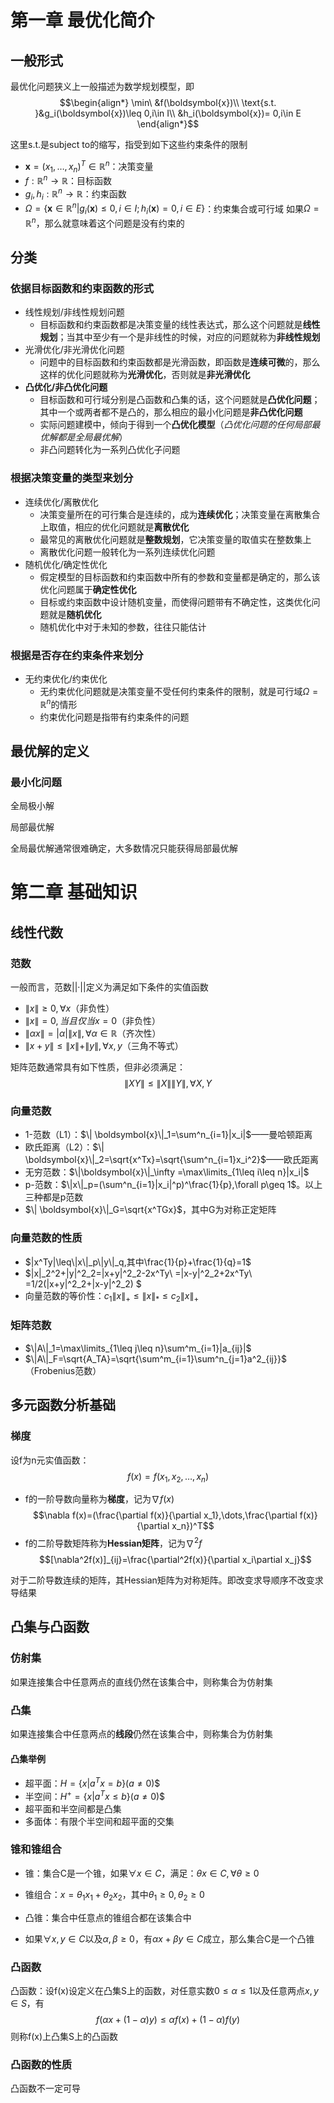 # 第一章 最优化简介
## 一般形式
最优化问题狭义上一般描述为数学规划模型，即
$$\begin{align*}
\min\ &f(\boldsymbol{x})\\
\text{s.t. }&g_i(\boldsymbol{x})\leq 0,i\in I\\
&h_i(\boldsymbol{x})= 0,i\in E
\end{align*}$$

这里s.t.是subject to的缩写，指受到如下这些约束条件的限制

* $\boldsymbol{x}=(x_1,\dots,x_n)^T\in\mathbb{R}^n$：决策变量
* $f:\mathbb{R}^n\to \mathbb{R}$：目标函数
* $g_i,h_i:\mathbb{R}^n\to \mathbb{R}$：约束函数
* $\Omega=\{\boldsymbol{x}\in\mathbb{R}^n|g_i(\boldsymbol{x})\leq 0,i\in I;h_i(\boldsymbol{x})=0,i\in E\}$：约束集合或可行域
如果$\Omega=\mathbb{R}^n$，那么就意味着这个问题是没有约束的

## 分类
### 依据目标函数和约束函数的形式
* 线性规划/非线性规划问题
    * 目标函数和约束函数都是决策变量的线性表达式，那么这个问题就是**线性规划**；当其中至少有一个是非线性的时候，对应的问题就称为**非线性规划**
* 光滑优化/非光滑优化问题
    * 问题中的目标函数和约束函数都是光滑函数，即函数是**连续可微**的，那么这样的优化问题就称为**光滑优化**，否则就是**非光滑优化**
* **凸优化/非凸优化问题**
    * 目标函数和可行域分别是凸函数和凸集的话，这个问题就是**凸优化问题**；其中一个或两者都不是凸的，那么相应的最小化问题是**非凸优化问题**
    * 实际问题建模中，倾向于得到一个**凸优化模型**（*凸优化问题的任何局部最优解都是全局最优解*）
    * 非凸问题转化为一系列凸优化子问题

### 根据决策变量的类型来划分
* 连续优化/离散优化
    * 决策变量所在的可行集合是连续的，成为**连续优化**；决策变量在离散集合上取值，相应的优化问题就是**离散优化**
    * 最常见的离散优化问题就是**整数规划**，它决策变量的取值实在整数集上
    * 离散优化问题一般转化为一系列连续优化问题
* 随机优化/确定性优化
    * 假定模型的目标函数和约束函数中所有的参数和变量都是确定的，那么该优化问题属于**确定性优化**
    * 目标或约束函数中设计随机变量，而使得问题带有不确定性，这类优化问题就是**随机优化**
    * 随机优化中对于未知的参数，往往只能估计

### 根据是否存在约束条件来划分
* 无约束优化/约束优化
    * 无约束优化问题就是决策变量不受任何约束条件的限制，就是可行域$\Omega=\mathbb{R}^n$的情形
    * 约束优化问题是指带有约束条件的问题

## 最优解的定义
### 最小化问题
全局极小解

局部最优解

全局最优解通常很难确定，大多数情况只能获得局部最优解

# 第二章 基础知识
## 线性代数
### 范数
一般而言，范数||·||定义为满足如下条件的实值函数
* $\|x\|\geq 0,\forall x$（非负性）
* $\|x\|=0,当且仅当x=0$（非负性）
* $\|\alpha x\|=|\alpha|\|x\|,\forall \alpha\in \mathbb{R}$（齐次性）
* $\|x+y\|\leq\| x\| +\| y\|,\forall x,y$（三角不等式）

矩阵范数通常具有如下性质，但非必须满足：
$$\|XY\|\leq \|X\|\|Y\| ,\forall X,Y$$

### 向量范数
* 1-范数（L1）：$\| \boldsymbol{x}\|_1=\sum^n_{i=1}|x_i|$——曼哈顿距离
* 欧氏距离（L2）：$\| \boldsymbol{x}\|_2=\sqrt{x^Tx}=\sqrt{\sum^n_{i=1}x_i^2}$——欧氏距离
* 无穷范数：$\|\boldsymbol{x}\|_\infty =\max\limits_{1\leq i\leq n}|x_i|$
* p-范数：$\|x\|_p=(\sum^n_{i=1}|x_i|^p)^\frac{1}{p},\forall p\geq 1$。以上三种都是p范数
* $\| \boldsymbol{x}\|_G=\sqrt{x^TGx}$，其中G为对称正定矩阵

### 向量范数的性质
* $|x^Ty|\leq\|x\|_p\|y\|_q,其中\frac{1}{p}+\frac{1}{q}=1$
* $\|x\|_2^2+\|y\|^2_2=\|x+y\|^2_2-2x^Ty\\
=\|x-y\|^2_2+2x^Ty\\
=1/2(\|x+y\|^2_2+\|x-y\|^2_2)
$
* 向量范数的等价性：$c_1\|x\|_+\leq \|x\|_*\leq c_2\|x\|_+$

### 矩阵范数
* $\|A\|_1=\max\limits_{1\leq j\leq n}\sum^m_{i=1}|a_{ij}|$
* $\|A\|_F=\sqrt{A_TA}=\sqrt{\sum^m_{i=1}\sum^n_{j=1}a^2_{ij}}$（Frobenius范数）

## 多元函数分析基础
### 梯度
设f为n元实值函数：
$$f(x)=f(x_1,x_2,\dots,x_n)$$
* f的一阶导数向量称为**梯度**，记为$\nabla f(x)$
$$\nabla f(x)=(\frac{\partial f(x)}{\partial x_1},\dots,\frac{\partial f(x)}{\partial x_n})^T$$
* f的二阶导数矩阵称为**Hessian矩阵**，记为$\nabla^2 f$
$$[\nabla^2f(x)]_{ij}=\frac{\partial^2f(x)}{\partial x_i\partial x_j}$$

对于二阶导数连续的矩阵，其Hessian矩阵为对称矩阵。即改变求导顺序不改变求导结果

## 凸集与凸函数
### 仿射集
如果连接集合中任意两点的直线仍然在该集合中，则称集合为仿射集
### 凸集
如果连接集合中任意两点的**线段**仍然在该集合中，则称集合为仿射集

#### 凸集举例
* 超平面：$H=\{x|a^Tx=b\}(a\neq 0)$$
* 半空间：$H^+=\{x|a^Tx\leq b\}(a\neq 0)$$
* 超平面和半空间都是凸集
* 多面体：有限个半空间和超平面的交集

### 锥和锥组合
* 锥：集合C是一个锥，如果$\forall x\in C$，满足：$\theta x\in C,\forall \theta\geq 0$
* 锥组合：$x=\theta_1 x_1+\theta_2 x_2$，其中$\theta_1\geq 0,\theta_2\geq 0$

* 凸锥：集合中任意点的锥组合都在该集合中
* 如果$\forall x,y\in C$以及$\alpha,\beta\geq 0$，有$\alpha x+\beta y\in C$成立，那么集合C是一个凸锥

### 凸函数
凸函数：设f(x)设定义在凸集S上的函数，对任意实数$0\leq\alpha\leq 1$以及任意两点$x,y\in S$，有
$$f(\alpha x+(1-\alpha)y)\leq \alpha f(x)+(1-\alpha)f(y)$$
则称f(x)上凸集S上的凸函数

### 凸函数的性质
凸函数不一定可导